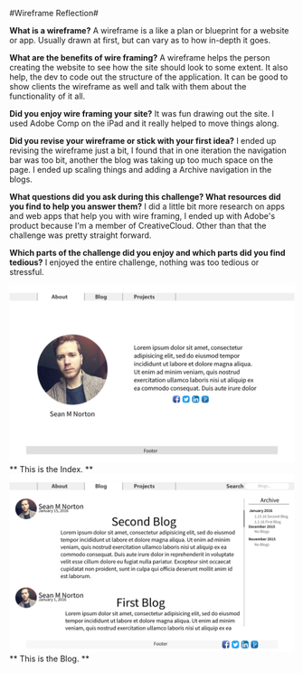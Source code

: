 #Wireframe Reflection#

**What is a wireframe?**
 A wireframe is a like a plan or blueprint for a website or app. Usually drawn at first, but can vary as to how in-depth it goes.

**What are the benefits of wire framing?**
  A wireframe helps the person creating the website to see how the site should look to some extent. It also help, the dev to code out the structure of the application. It can be good to show clients the wireframe as well and talk with them about the functionality of it all.

**Did you enjoy wire framing your site?**
  It was fun drawing out the site. I used Adobe Comp on the iPad and it really helped to move things along.


**Did you revise your wireframe or stick with your first idea?**
  I ended up revising the wireframe just a bit, I found that in one iteration the navigation bar was too bit, another the blog was taking up too much space on the page. I ended up scaling things and adding a Archive navigation in the blogs.


**What questions did you ask during this challenge? What resources did you find to help you answer them?** I did a little bit more research on apps and web apps that help you with wire framing, I ended up with Adobe's product because I'm a member of CreativeCloud. Other than that the challenge was pretty straight forward.


**Which parts of the challenge did you enjoy and which parts did you find tedious?** I enjoyed the entire challenge, nothing was too tedious or stressful.

![WireFrame Index](/week-2/imgs/index.jpg "Index Wireframe")
** This is the Index. **
![WireFrame Blog](/week-2/imgs/blog.jpg "Blog Wireframe")
** This is the Blog. **